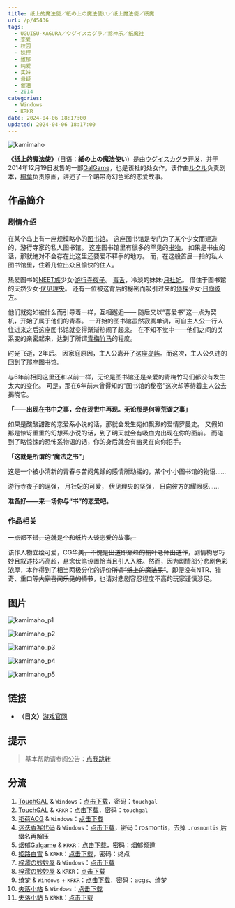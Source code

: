 ```yaml
---
title: 纸上的魔法使／紙の上の魔法使い／纸上魔法使／纸魔
url: /p/45436
tags:
  - UGUISU-KAGURA／ウグイスカグラ／莺神乐／纸魔社
  - 恋爱
  - 校园
  - 妹控
  - 致郁
  - 纯爱
  - 实妹
  - 悬疑
  - 催泪
  - 2014
categories:
  - Windows
  - KRKR
date: 2024-04-06 18:17:00
updated: 2024-04-06 18:17:00
---
```


![kamimaho](https://static.saop.cc/vns/img/kamimaho.webp)

**《纸上的魔法使》**（日语：**紙の上の魔法使い**）是由[ウグイスカグラ](https://zh.moegirl.org.cn/ウグイスカグラ)开发，并于2014年12月19日发售的一部[GalGame](https://zh.moegirl.org.cn/Galgame)，也是该社的处女作。该作由[ルクル](https://zh.moegirl.org.cn/index.php?title=ルクル&action=edit&redlink=1)负责剧本，[桐葉](https://zh.moegirl.org.cn/桐叶(画师))负责原画，讲述了一个略带奇幻色彩的恋爱故事。

<!--more-->

## 作品简介

### 剧情介绍

在某个岛上有一座规模略小的[图书馆](https://zh.moegirl.org.cn/图书馆)。
这座图书馆是专门为了某个少女而建造的，游行寺家的私人图书馆。
这座图书馆里有很多的罕见的[书物](https://zh.moegirl.org.cn/书)，
如果是书虫的话，那就绝对不会存在比这里还要爱不释手的地方。
而，在这般首屈一指的私人图书馆里，住着几位出众且愉快的住人。

热爱图书的[NEET族](https://zh.moegirl.org.cn/NEET族)少女·[游行寺夜子](https://zh.moegirl.org.cn/游行寺夜子)。
[毒舌](https://zh.moegirl.org.cn/毒舌)，冷淡的妹妹·[月社妃](https://zh.moegirl.org.cn/月社妃)。
借住于图书馆的天然少女·[伏见理央](https://zh.moegirl.org.cn/伏见理央)。
还有一位被这背后的秘密而吸引过来的[侦探](https://zh.moegirl.org.cn/侦探)少女·[日向彼方](https://zh.moegirl.org.cn/日向彼方)。

他们就宛如被什么而引导着一样，互相邂逅——
随后又以“喜爱书”这一点为契机，开始了属于他们的青春。
一开始的图书馆虽然寂寞单调，可自主人公一行人住进来之后这座图书馆就变得渐渐热闹了起来。
在不知不觉中——他们之间的关系变的亲密起来，达到了所谓[青梅竹马](https://zh.moegirl.org.cn/青梅竹马)的程度。

时光飞逝，2年后。
因家庭原因，主人公离开了这座[岛屿](https://zh.moegirl.org.cn/岛屿)。而这次，主人公久违的回到了那座图书馆。

与6年前相同这里还和以前一样，无论是图书馆还是亲爱的青梅竹马们都没有发生太大的变化。
可是，那在6年前未曾得知的“图书馆的秘密”这次却等待着主人公去揭晓它。

**「——出现在书中之事，会在现世中再现。无论那是何等荒谬之事」**

如果是酸酸甜甜的恋爱系小说的话，那就会发生宛如飘渺的爱情罗曼史。
又假如那是惊讶重重的幻想系小说的话，到了明天就会有吸血鬼出现在你的面前。
而碰到了略惊悚的恐怖系物语的话，你的身后就会有幽灵在向你招手。

**「这就是所谓的“魔法之书”」**

这是一个被小清新的青春与苦闷焦躁的感情所动摇的，某个小小图书馆的物语……

游行寺夜子的逞强，
月社妃的可爱，
伏见理央的坚强，
日向彼方的耀眼感……

**准备好——来一场你与“书”的恋爱吧。**

### 作品相关

~~一点都不错，这就是个和纸片人谈恋爱的故事。~~

该作人物立绘可爱，CG华美~~，不愧是出道即巅峰的桐叶老师出道作~~，剧情构思巧妙且叙述技巧高超，悬念伏笔设置恰当且引人入胜。然而，因为剧情部分悲剧色彩浓厚，本作得到了相当两极分化的评价~~所谓“纸上的魔法屎”~~。即便没有NTR、猎奇、重口等~~大家喜闻乐见的情节~~，也请对悲剧容忍程度不高的玩家谨慎涉足。

## 图片

![kamimaho_p1](https://static.saop.cc/vns/img/kamimaho_p1.webp)

![kamimaho_p2](https://static.saop.cc/vns/img/kamimaho_p2.webp)

![kamimaho_p3](https://static.saop.cc/vns/img/kamimaho_p3.webp)

![kamimaho_p4](https://static.saop.cc/vns/img/kamimaho_p4.webp)

![kamimaho_p5](https://static.saop.cc/vns/img/kamimaho_p5.webp)

## 链接

- **（日文）**[游戏官网](http://kagura.rdy.jp/kamimaho/)

## 提示

> 基本帮助请参阅公告：[点我跳转](/p/announcement/)

## 分流

1. [TouchGAL](https://touchgal.net/) & `Windows`：[点击下载](https://pan.touchgal.net/s/v90fW)，密码：`touchgal`
2. [TouchGAL](https://touchgal.net/) & `KRKR`：[点击下载](https://pan.touchgal.net/s/ejXFx)，密码：`touchgal`
3. [稻荷ACG](https://amoebi.com/) & `Windows`：[点击下载](https://alpha.galpan.xyz/PC/%E7%BA%B8%E4%B8%8A%E7%9A%84%E9%AD%94%E6%B3%95%E4%BD%BF.zip)
4. [迷迭香写代码](https://rosmontis.com/) & `Windows`：[点击下载](https://drive.rosmontis.com/s/kL2Ul)，密码：rosmontis，去掉 `.rosmontis` 后缀名再解压
5. [烟郁Galgame](https://yanyugal.top/) & `KRKR`：[点击下载](https://yanyugal.top/d/disk1/%E5%B0%8F%E5%B0%8F%E7%9A%84%E5%88%86%E4%BA%AB%EF%BC%88PC%EF%BC%86%E5%AE%89%E5%8D%93%EF%BC%89/%E5%AE%89%E5%8D%93/krkr/%E7%BA%B8%E4%B8%8A%E7%9A%84%E9%AD%94%E6%B3%95%E4%BD%BF.7z)，密码：烟郁频道
6. [姬路白雪](https://pan.jlbx.xyz/) & `KRKR`：[点击下载](https://pan.jlbx.xyz/?s=%E7%BA%B8%E4%B8%8A%E7%9A%84%E9%AD%94%E6%B3%95%E4%BD%BF)，密码：终点
7. [梓澪の妙妙屋](https://zi0.cc/) & `Windows`：[点击下载](https://zi0.cc/d/%2C%E3%80%90ADV-%E5%86%92%E9%99%A9%E6%B8%B8%E6%88%8F%E3%80%91/%E3%80%90PC%2B%E5%AE%89%E5%8D%93%E3%80%91%E7%BA%B8%E4%B8%8A%E9%AD%94%E6%B3%95%E4%BD%BF/%E7%BA%B8%E4%B8%8A%E9%AD%94%E6%B3%95%E4%BD%BF%20%E7%A1%AC%E7%9B%98%E6%B1%89%E5%8C%96.zip?sign=AoR-ivWtfo9Y3Lnb87I_8wTKb2A-SJieX7-26ektA9U=:0)
8. [梓澪の妙妙屋](https://zi0.cc/) & `KRKR`：[点击下载](https://zi0.cc/d/%2C%E3%80%90ADV-%E5%86%92%E9%99%A9%E6%B8%B8%E6%88%8F%E3%80%91/%E3%80%90PC%2B%E5%AE%89%E5%8D%93%E3%80%91%E7%BA%B8%E4%B8%8A%E9%AD%94%E6%B3%95%E4%BD%BF/%E7%BA%B8%E4%B8%8A%E9%AD%94%E6%B3%95%E4%BD%BFKRKR.zip?sign=l6cUiMcrVhoXoCpxqotNn0pmqqLiBgy_EY0NC2rlX78=:0)
9. [绮梦](https://acgs.eu.org/) & `Windows` + `KRKR`：[点击下载](https://acgs.eu.org/down_html/?url=game/%E7%BA%B8%E4%B8%8A%E9%AD%94%E6%B3%95%E4%BD%BF&name=%E7%BA%B8%E4%B8%8A%E7%9A%84%E9%AD%94%E6%B3%95%E4%BD%BF)，密码：acgs、绮梦
10. [失落小站](https://www.shinnku.com/) & `Windows`：[点击下载](https://www.shinnku.com/api/download/0/win/%E7%BA%B8%E4%B8%8A%E9%AD%94%E6%B3%95%E4%BD%BF.7z)
11. [失落小站](https://www.shinnku.com/) & `KRKR`：[点击下载](https://www.shinnku.com/api/download/0/krkr/%E7%BA%B8%E4%B8%8A%E7%9A%84%E9%AD%94%E6%B3%95%E4%BD%BF.7z)
